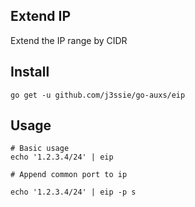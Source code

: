 ## Extend IP

Extend the IP range by CIDR

## Install

```
go get -u github.com/j3ssie/go-auxs/eip
```

## Usage
```
# Basic usage
echo '1.2.3.4/24' | eip

# Append common port to ip

echo '1.2.3.4/24' | eip -p s
```